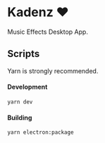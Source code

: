 # Kadenz ❤️

Music Effects Desktop App.

## Scripts

Yarn is strongly recommended.

#### Development

```
yarn dev
```

#### Building

```
yarn electron:package
```

